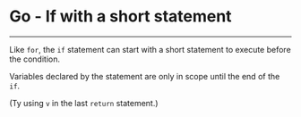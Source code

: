 # Go - If with a short statement

---

Like `for`, the `if` statement can start with a short statement to execute before the condition.

Variables declared by the statement are only in scope until the end of the `if`.

(Ty using `v` in the last `return` statement.)
